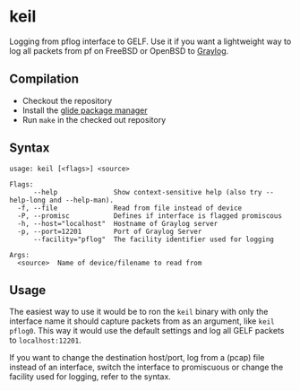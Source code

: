 # keil
Logging from pflog interface to GELF. Use it if you want a lightweight way to log all packets from pf on FreeBSD or OpenBSD to [Graylog](https://www.graylog.org).

## Compilation

  * Checkout the repository
  * Install the [glide package manager](https://glide.sh)
  * Run `make` in the checked out repository
  
## Syntax

```
usage: keil [<flags>] <source>

Flags:
      --help              Show context-sensitive help (also try --help-long and --help-man).
  -f, --file              Read from file instead of device
  -P, --promisc           Defines if interface is flagged promiscous
  -h, --host="localhost"  Hostname of Graylog server
  -p, --port=12201        Port of Graylog Server
      --facility="pflog"  The facility identifier used for logging

Args:
  <source>  Name of device/filename to read from
```

## Usage

The easiest way to use it would be to ron the `keil` binary with only the interface name it should capture packets from as an argument, like `keil pflog0`. This way it would use the default settings and log all GELF packets to `localhost:12201`.

If you want to change the destination host/port, log from a (pcap) file instead of an interface, switch the interface to promiscuous or change the facility used for logging, refer to the syntax.
